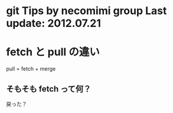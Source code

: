 git Tips by necomimi group
Last update: 2012.07.21
=======

# fetch と pull の違い
pull = fetch + merge  

## そもそも fetch って何？
戻った？